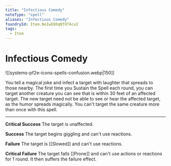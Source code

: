 ```yaml
---
title: "Infectious Comedy"
noteType: "spell"
aliases: "Infectious Comedy"
foundryId: Item.NeIwEQ0qNT8TAcuI
tags:
  - Item
---
```


# Infectious Comedy
![[systems-pf2e-icons-spells-confusion.webp|150]]

You tell a magical joke and infect a target with laughter that spreads to those nearby. The first time you Sustain the Spell each round, you can target another creature you can see that is within 30 feet of an affected target. The new target need not be able to see or hear the affected target, as the humor spreads magically. You can't target the same creature more than once with this spell.

* * *

**Critical Success** The target is unaffected.

**Success** The target begins giggling and can't use reactions.

**Failure** The target is [[Slowed]] and can't use reactions.

**Critical Failure** The target falls [[Prone]] and can't use actions or reactions for 1 round. It then suffers the failure effect.
